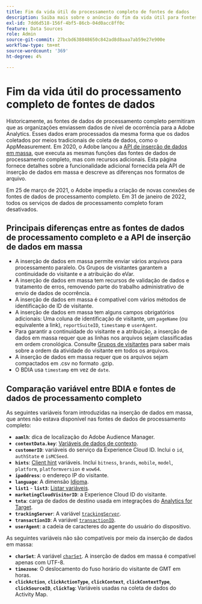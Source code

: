 ```yaml
---
title: Fim da vida útil do processamento completo de fontes de dados
description: Saiba mais sobre o anúncio do fim da vida útil para fontes de dados de processamento completo.
exl-id: 7dd6d518-156f-4bf5-86cb-04d0acc8ff0c
feature: Data Sources
role: Admin
source-git-commit: 27bcbd638848650c842ad8d8aaa7ab59e27e900e
workflow-type: tm+mt
source-wordcount: '369'
ht-degree: 4%

---
```


# Fim da vida útil do processamento completo de fontes de dados

Historicamente, as fontes de dados de processamento completo permitiram que as organizações enviassem dados de nível de ocorrência para a Adobe Analytics. Esses dados eram processados da mesma forma que os dados coletados por meios tradicionais de coleta de dados, como o AppMeasurement. Em 2020, o Adobe lançou a [API de inserção de dados em massa](https://developer.adobe.com/analytics-apis/docs/2.0/guides/endpoints/bulk-data-insertion/), que executa as mesmas funções das fontes de dados de processamento completo, mas com recursos adicionais. Esta página fornece detalhes sobre a funcionalidade adicional fornecida pela API de inserção de dados em massa e descreve as diferenças nos formatos de arquivo.

Em 25 de março de 2021, o Adobe impediu a criação de novas conexões de fontes de dados de processamento completo. Em 31 de janeiro de 2022, todos os serviços de dados de processamento completo foram desativados.

## Principais diferenças entre as fontes de dados de processamento completo e a API de inserção de dados em massa

* A inserção de dados em massa permite enviar vários arquivos para processamento paralelo. Os Grupos de visitantes garantem a continuidade do visitante e a atribuição do eVar.
* A inserção de dados em massa tem recursos de validação de dados e tratamento de erros, removendo parte do trabalho administrativo de envio de dados de ocorrência.
* A inserção de dados em massa é compatível com vários métodos de identificação de ID de visitante.
* A inserção de dados em massa tem alguns campos obrigatórios adicionais: Uma coluna de identificação de visitante, um `pageName` (ou equivalente a link), `reportSuiteID`, `timestamp` e `userAgent`.
* Para garantir a continuidade do visitante e a atribuição, a inserção de dados em massa requer que as linhas nos arquivos sejam classificadas em ordem cronológica. Consulte [Grupos de visitantes](https://developer.adobe.com/analytics-apis/docs/2.0/guides/endpoints/bulk-data-insertion/visitor-groups/) para saber mais sobre a ordem da atividade do visitante em todos os arquivos.
* A inserção de dados em massa requer que os arquivos sejam compactados em .csv no formato .gzip.
* O BDIA usa `timestamp` em vez de `date`.

## Comparação variável entre BDIA e fontes de dados de processamento completo

As seguintes variáveis foram introduzidas na inserção de dados em massa, que antes não estava disponível nas fontes de dados de processamento completo:

* **`aamlh`**: dica de localização do Adobe Audience Manager.
* **`contextData.key`**: [Variáveis de dados de contexto](/help/implement/vars/page-vars/contextdata.md).
* **`customerID`**: variáveis do serviço da Experience Cloud ID. Inclui o `id`, `authState` e `isMCSeed`.
* **`hints`**: [Client hint](https://experienceleague.adobe.com/docs/experience-platform/edge/fundamentals/user-agent-client-hints.html?lang=pt-BR) variáveis. Inclui `bitness`, `brands`, `mobile`, `model`, `platform`, `platformversion` e `wow64`.
* **`ipaddress`**: o endereço IP do visitante.
* **`language`**: A dimensão [Idioma](/help/components/dimensions/language.md).
* **`list1`** - **`list3`**: [Listar variáveis](/help/implement/vars/page-vars/list.md).
* **`marketingCloudVisitorID`**: a Experience Cloud ID do visitante.
* **`tnta`**: carga de dados de destino usada em integrações do [Analytics for Target](https://experienceleague.adobe.com/docs/target/using/integrate/a4t/a4t.html?lang=pt-BR).
* **`trackingServer`**: A variável [`trackingServer`](/help/implement/vars/config-vars/trackingserver.md).
* **`transactionID`**: A variável [`transactionID`](/help/implement/vars/page-vars/transactionid.md).
* **`userAgent`**: a cadeia de caracteres do agente do usuário do dispositivo.

As seguintes variáveis não são compatíveis por meio da inserção de dados em massa:

* **`charSet`**: A variável [`charSet`](/help/implement/vars/config-vars/charset.md). A inserção de dados em massa é compatível apenas com UTF-8.
* **`timezone`**: O deslocamento do fuso horário do visitante de GMT em horas.
* **`clickAction`**, **`clickActionType`**, **`clickContext`**, **`clickContextType`**, **`clickSourceID`**, **`clickTag`**: Variáveis usadas na coleta de dados do Activity Map.

